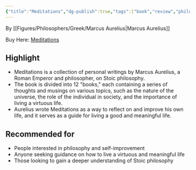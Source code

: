 ```yaml
---
{"title":"Meditations","dg-publish":true,"tags":["book","review","philosophy","self-improvement"],"permalink":"/book/meditations/","dgPassFrontmatter":true}
---
```


By [[Figures/Philosophers/Greek/Marcus Aurelius\|Marcus Aurelius]]

Buy Here: [Meditations](https://www.amazon.com/Meditations-Modern-Library-Classics-Aurelius/dp/0812968255)

## Highlight

-   Meditations is a collection of personal writings by Marcus Aurelius, a Roman Emperor and philosopher, on Stoic philosophy.
-   The book is divided into 12 "books," each containing a series of thoughts and musings on various topics, such as the nature of the universe, the role of the individual in society, and the importance of living a virtuous life.
-   Aurelius wrote Meditations as a way to reflect on and improve his own life, and it serves as a guide for living a good and meaningful life.

## Recommended for

-   People interested in philosophy and self-improvement
-   Anyone seeking guidance on how to live a virtuous and meaningful life
-   Those looking to gain a deeper understanding of Stoic philosophy